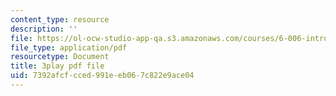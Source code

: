 ```yaml
---
content_type: resource
description: ''
file: https://ol-ocw-studio-app-qa.s3.amazonaws.com/courses/6-006-introduction-to-algorithms-fall-2011/7392afcfcced991eeb067c822e9ace04_Nz1KZXbghj8.pdf
file_type: application/pdf
resourcetype: Document
title: 3play pdf file
uid: 7392afcf-cced-991e-eb06-7c822e9ace04
---
```

